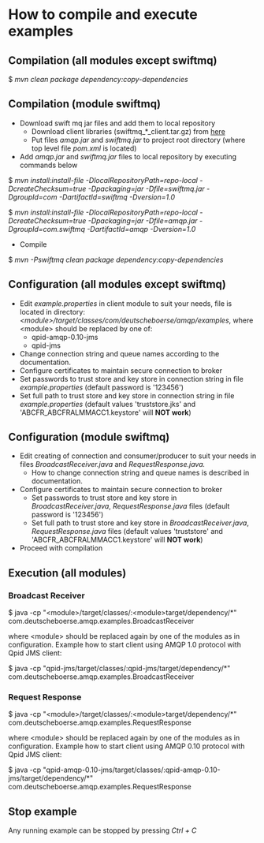 # How to compile and execute examples


## Compilation (all modules except swiftmq)

 $ _mvn clean package dependency:copy-dependencies_

## Compilation (module swiftmq)

 * Download swift mq jar files and add them to local repository
     * Download client libraries (swiftmq_*_client.tar.gz) from [here](http://www.swiftmq.com/downloads/index.html)
     * Put files _amqp.jar_ and _swiftmq.jar_ to project root directory (where top level file _pom.xml_ is located)
 * Add _amqp.jar_ and _swiftmq.jar_ files to local repository by executing commands below

 $ _mvn install:install-file -DlocalRepositoryPath=repo-local -DcreateChecksum=true -Dpackaging=jar -Dfile=swiftmq.jar -DgroupId=com -DartifactId=swiftmq -Dversion=1.0_

 $ _mvn install:install-file -DlocalRepositoryPath=repo-local -DcreateChecksum=true -Dpackaging=jar -Dfile=amqp.jar -DgroupId=com.swiftmq -DartifactId=amqp -Dversion=1.0_

 * Compile

 $ _mvn -Pswiftmq clean package dependency:copy-dependencies_

## Configuration (all modules except swiftmq)
 * Edit _example.properties_ in client module to suit your needs, file is located in directory: _\<module\>/target/classes/com/deutscheboerse/amqp/examples_, where \<module\> should be replaced by one of:
     * qpid-amqp-0.10-jms
     * qpid-jms
 * Change connection string and queue names according to the documentation.
 * Configure certificates to maintain secure connection to broker
  * Set passwords to trust store and key store in connection string in file _example.properties_ (default password is '123456')
  * Set full path to trust store and key store in connection string in file _example.properties_ (default values 'truststore.jks' and 'ABCFR_ABCFRALMMACC1.keystore' will **NOT work**)

## Configuration (module swiftmq)
 * Edit creating of connection and consumer/producer to suit your needs in files _BroadcastReceiver.java_ and _RequestResponse.java._
     * How to change connection string and queue names is described in documentation.
 * Configure certificates to maintain secure connection to broker
     * Set passwords to trust store and key store in _BroadcastReceiver.java_, _RequestResponse.java_ files (default password is '123456')
     * Set full path to trust store and key store in _BroadcastReceiver.java_, _RequestResponse.java_ files (default values 'truststore' and 'ABCFR_ABCFRALMMACC1.keystore' will **NOT work**)
 * Proceed with compilation

## Execution (all modules)

### Broadcast Receiver
  $ java -cp "\<module\>/target/classes/:\<module\>target/dependency/*" com.deutscheboerse.amqp.examples.BroadcastReceiver

where \<module\> should be replaced again by one of the modules as in configuration. Example how to start client using AMQP 1.0
protocol with Qpid JMS client:

  $ java -cp "qpid-jms/target/classes/:qpid-jms/target/dependency/*" com.deutscheboerse.amqp.examples.BroadcastReceiver


### Request Response

  $ java -cp "\<module\>/target/classes/:\<module\>target/dependency/*" com.deutscheboerse.amqp.examples.RequestResponse

where \<module\> should be replaced again by one of the modules as in configuration. Example how to start client using AMQP 0.10
protocol with Qpid JMS client:

  $ java -cp "qpid-amqp-0.10-jms/target/classes/:qpid-amqp-0.10-jms/target/dependency/*" com.deutscheboerse.amqp.examples.RequestResponse

## Stop example

Any running example can be stopped by pressing _Ctrl + C_
